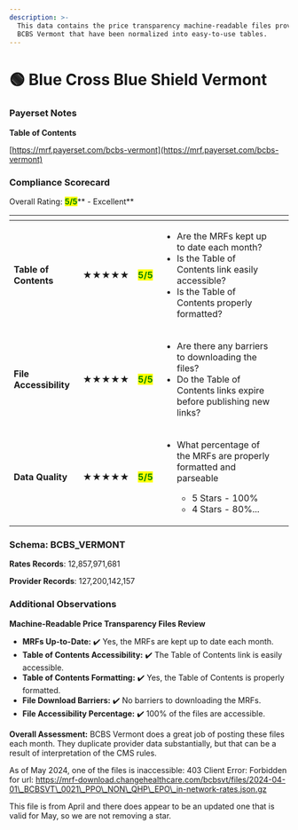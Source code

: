 ```yaml
---
description: >-
  This data contains the price transparency machine-readable files provided by
  BCBS Vermont that have been normalized into easy-to-use tables.
---
```


# 🟢 Blue Cross Blue Shield Vermont

### Payerset Notes

**Table of Contents**

[https://mrf.payerset.com/bcbs-vermont](https://mrf.payerset.com/bcbs-vermont)

### Compliance Scorecard

Overall Rating: <mark style="color:green;">**5/5**</mark>** - Excellent**

<table data-view="cards"><thead><tr><th></th><th></th><th></th><th></th><th data-hidden data-card-cover data-type="files"></th></tr></thead><tbody><tr><td><strong>Table of Contents</strong></td><td><strong>★★★★★</strong></td><td><mark style="color:green;"><strong>5/5</strong></mark></td><td><ul><li>Are the MRFs kept up to date each month? </li><li>Is the Table of Contents link easily accessible?</li><li>Is the Table of Contents properly formatted?</li></ul></td><td></td></tr><tr><td><strong>File Accessibility</strong></td><td><strong>★★★★★</strong></td><td><mark style="color:green;"><strong>5/5</strong></mark></td><td><ul><li>Are there any barriers to downloading the files?</li><li>Do the Table of Contents links expire before publishing new links?</li></ul></td><td></td></tr><tr><td><strong>Data Quality</strong></td><td><strong>★★★★★</strong></td><td><mark style="color:green;"><strong>5/5</strong></mark></td><td><ul><li><p>What percentage of the MRFs are properly formatted and parseable</p><ul><li>5 Stars - 100%</li><li>4 Stars - 80%...</li></ul></li></ul></td><td></td></tr></tbody></table>

### Schema: BCBS\_VERMONT

**Rates Records**: 12,857,971,681

**Provider Records**: 127,200,142,157

### Additional Observations

**Machine-Readable Price Transparency Files Review**

* **MRFs Up-to-Date:** ✔️ Yes, the MRFs are kept up to date each month.
* **Table of Contents Accessibility:** ✔️ The Table of Contents link is easily accessible.
* **Table of Contents Formatting:** ✔️ Yes, the Table of Contents is properly formatted.
* **File Download Barriers:** ✔️ No barriers to downloading the MRFs.
* **File Accessibility Percentage:** ✔️ 100% of the files are accessible.

**Overall Assessment:** BCBS Vermont does a great job of posting these files each month. They duplicate provider data substantially, but that can be a result of interpretation of the CMS rules.

As of May 2024, one of the files is inaccessible: 403 Client Error: Forbidden for url: https://mrf-download.changehealthcare.com/bcbsvt/files/2024-04-01\_BCBSVT\_0021\_PPO\_NON\_QHP\_EPO\_in-network-rates.json.gz

This file is from April and there does appear to be an updated one that is valid for May, so we are not removing a star.
